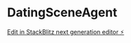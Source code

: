 # DatingSceneAgent

[Edit in StackBlitz next generation editor ⚡️](https://stackblitz.com/~/github.com/zyxcambridge/DatingSceneAgent)